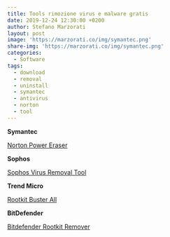 ```yaml
---
title: Tools rimozione virus e malware gratis
date: 2019-12-24 12:30:00 +0200
author: Stefano Marzorati
layout: post
image: 'https://marzorati.co/img/symantec.png'
share-img: 'https://marzorati.co/img/symantec.png'
categories:
  - Software
tags:
  - download
  - removal
  - uninstall
  - symantec
  - antivirus
  - norton
  - tool
---
```

**Symantec**   

<a href="https://support.norton.com/sp/static/external/NPE/5.3/prod/en/NPE.exe" target="_blank">Norton Power Eraser</a>   

**Sophos**   

<a href="https://downloads.sophos.com/inst_tools/KC69Pom_zjSoLrW+cWyRrgZD02MjA4/withides/Sophos%20Virus%20Removal%20Tool.exe" target="_blank">Sophos Virus Removal Tool</a>   

**Trend Micro**   

<a href="https://downloadcenter.trendmicro.com/index.php?regs=IT&clk=latest&clkval=355&lang_loc=1" target="_blank">Rootkit Buster All</a>

**BitDefender**   

<a href="http://download.bitdefender.com/removal_tools/BootkitRemoval_x64.exe">Bitdefender Rootkit Remover</a>   
